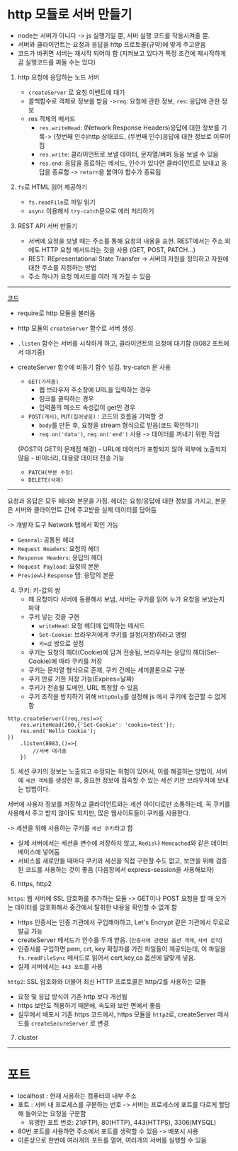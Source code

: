 # http 모듈로 서버 만들기

- node는 서버가 아니다 -> js 실행기일 뿐, 서버 실행 코드를 작동시켜줄 뿐.
- 서버와 클라이언트는 요청과 응답을 http 프로토콜(규약)에 맞게 주고받음
- 코드가 바뀌면 서버는 재시작 되어야 함 (지켜보고 있다가 특정 조건에 재시작하게끔 실행코드를 짜둘 수는 있다)

1. http 요청에 응답하는 노드 서버
    - `createServer` 로 요청 이벤트에 대기
    - 콜백함수로 객체로 정보를 받음 ->`req`: 요청에 관한 정보,  `res`: 응답에 관한 정보 
    - res 객체의 메서드
        - `res.writeHead`: (Network Response Headers)응답에 대한 정보를 기록-> (첫번째 인수)http 상태코드, (두번째 인수)응답에 대한 정보로 이루어짐
        - `res.write`: 클라이언트로 보낼 데이터, 문자열/버퍼 등을 보낼 수 있음
        - `res.end`: 응답을 종료하는 메서드, 인수가 있다면 클라이언트로 보내고 응답을 종료함 -> `return`을 붙여야 함수가 종료됨

2. `fs`로 HTML 읽어 제공하기
    - `fs.readFile`로 파일 읽기
    - `async` 이용해서 `try-catch`문으로 에러 처리하기
    
3. REST API 서버 만들기
    - 서버에 요청을 보낼 때는 주소를 통해 요청의 내용을 표현. 
    REST에서는 주소 외에도 HTTP 요청 메서드라는 것을 사용 (GET, POST, PATCH...)
    - REST: REpresentational State Transfer -> 서버의 자원을 정의하고 자원에 대한 주소를 지정하는 방법
    - 주소 하나가 요청 메서드를 여러 개 가질 수 있음
    
-------
[코드]()

- require로 http 모듈을 불러옴
- http 모듈의 `createServer` 함수로 서버 생성
- `.listen` 함수는 서버를 시작하게 하고, 클라이언트의 요청에 대기함 (8082 포트에서 대기중)
- createServer 함수에 비동기 함수 넘김. try-catch 문 사용
    - `GET(가져옴)`
        - 웹 브라우저 주소창에 URL을 입력하는 경우
        - 링크를 클릭하는 경우
        - 입력폼의 메소드 속성값이 get인 경우
    - `POST(게시)`, `PUT(집어넣음)` : 코드의 흐름을 기억할 것
        - `body`를 만든 후, 요청을 stream 형식으로 받음(코드 확인하기)
        - `req.on('data')`, `req.on('end')` 사용 -> 데이터를 꺼내기 위한 작업

    (POST의 GET의 문제점 해결)
        - URL에 데이터가 포함되지 않아 외부에 노출되지 않음
        - 바이너리, 대용량 데이터 전송 가능

    - `PATCH(부분 수정)`
    - `DELETE(삭제)`
--------
요청과 응답은 모두 헤더와 본문을 가짐. 헤더는 요청/응답에 대한 정보를 가지고, 본문은 서버와 클라이언트 간에 주고받을 실제 데이터를 담아둠

-> 개발자 도구 Network 탭에서 확인 가능

- `General`: 공통된 헤더
- `Request Headers`: 요청의 헤더
- `Response Headers`: 응답의 헤더 
- `Request Payload`: 요청의 본문
- `Preview`나 `Response` 탭: 응답의 본문

4. 쿠키: 키-값의 쌍
    - 매 요청마다 서버에 동봉해서 보냄, 서버는 쿠키를 읽어 누가 요청을 보냈는지 파악
    - 쿠키 넣는 것을 구현
        - `writeHead`: 요청 헤더에 입력하는 메서드
        - `Set-Cookie`: 브라우저에게 쿠키를 설정(저장)하라고 명령
        - `키=값` 쌍으로 설정
    - 쿠키는 요청의 헤더(Cookie)에 담겨 전송됨, 브라우저는 응답의 헤더(Set-Cookie)에 따라 쿠키를 저장
    - 쿠키는 문자열 형식으로 존재, 쿠키 간에는 세미콜론으로 구분
    - 쿠키 만료 기한 저장 가능(Expires=날짜)
    - 쿠키가 전송될 도메인, URL 특정할 수 있음
    - 쿠키 조작을 방지하기 위해 `HttpOnly`를 설정해 js 에서 쿠키에 접근할 수 없게 함

```JS
http.createServer((req,res)=>{
    res.writeHead(200,{'Set-Cookie': 'cookie=test'});
    res.end('Hello Cookie');
})
    .listen(8083,()=>{
        //서버 대기중
    })
```

5. 세션
쿠키의 정보는 노출되고 수정되는 위험이 있어서, 
이를 해결하는 방법이, 서버에 `세션 객체`를 생성한 후, 중요한 정보에 접속할 수 있는 세션 키만 브라우저에 보내는 방법이다.

서버에 사용자 정보를 저장하고 클라이언트와는 세션 아이디로만 소통하는데, 꼭 쿠키를 사용해서 주고 받지 않아도 되지만,
많은 웹사이트들이 쿠키를 사용한다. 

-> 세션을 위해 사용하는 쿠키를 `세션 쿠키`라고 함

- 실제 서버에서는 세션을 변수에 저장하지 않고, `Redis`나 `Memcached`와 같은 데이터베이스에 넣어둠
- 서비스를 새로만들 때마다 쿠키와 세션을 직접 구현할 수도 없고, 보안을 위해 검증된 코드를 사용하는 것이 좋음
(다음장에서 express-session을 사용해보자)

6. https, http2

`https`:  웹 서버에 SSL 암호화를 추가하는 모듈
-> GET이나 POST 요청을 할 때 오가는 데이터를 암호화해서 중간에서 탈취한 내용을 확인할 수 없게 함
- https 인증서는 인증 기관에서 구입해야하고, Let's Encrypt 같은 기관에서 무료로 발급 가능
- createServer 메서드가 인수를 두개 받음. (`인증서에 관련된 옵션 객체`, `서버 로직`)
- 인증서를 구입하면 pem, crt, key 확장자를 가진 파일들이 제공되는데, 이 파일을 `fs.readFileSync` 메서드로 읽어서 cert,key,ca 옵션에 알맞게 넣음.
- 실제 서버에서는 `443 포트`를 사용

`http2`: SSL 암호화와 더불어 최신 HTTP 프로토콜은 http/2를 사용하는 모듈
- 요청 및 응답 방식이 기존 http 보다 개선됨
- https 보안도 적용하기 때문에, 속도와 보안 면에서 좋음
- 실무에서 배포시 기존 https 코드에서, https 모듈을 `http2`로, createServer 메서드를 `createSecureServer` 로 변경

7. cluster



----
# 포트 

- localhost : 현재 사용하는 컴퓨터의 내부 주소
- 포트 : 서버 내 프로세스를 구분하는 번호 -> 서버는 프로세스에 포트를 다르게 할당해 들어오는 요청을 구분함
    - 유명한 포트 번호: 21(FTP), 80(HTTP), 443(HTTPS), 3306(MYSQL)
- 80번 포트를 사용하면 주소에서 포트를 생략할 수 있음 -> 배포시 사용
- 이론상으로 한번에 여러개의 포트를 열어, 여러개의 서버를 실행할 수 있음
